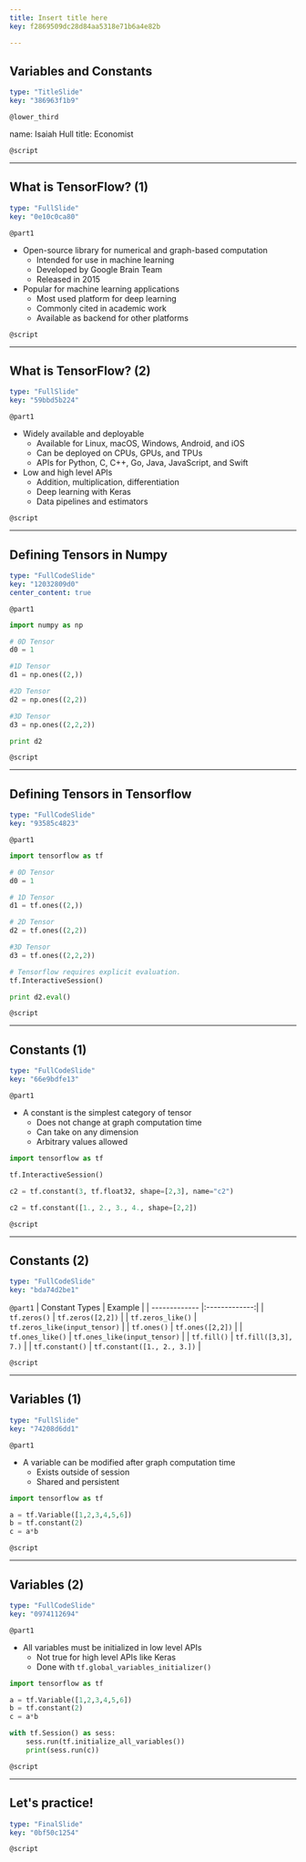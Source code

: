 ```yaml
---
title: Insert title here
key: f2869509dc28d84aa5318e71b6a4e82b

---
```

## Variables and Constants

```yaml
type: "TitleSlide"
key: "386963f1b9"
```

`@lower_third`

name: Isaiah Hull
title: Economist


`@script`



---
## What is TensorFlow? (1)

```yaml
type: "FullSlide"
key: "0e10c0ca80"
```

`@part1`
* Open-source library for numerical and graph-based computation
  * Intended for use in machine learning
  * Developed by Google Brain Team
  * Released in 2015
* Popular for machine learning applications
  * Most used platform for deep learning
  * Commonly cited in academic work
  * Available as backend for other platforms


`@script`



---
## What is TensorFlow? (2)

```yaml
type: "FullSlide"
key: "59bbd5b224"
```

`@part1`
* Widely available and deployable
  * Available for Linux, macOS, Windows, Android, and iOS
  * Can be deployed on CPUs, GPUs, and TPUs
  * APIs for Python, C, C++, Go, Java, JavaScript, and Swift
* Low and high level APIs
  * Addition, multiplication, differentiation
  * Deep learning with Keras
  * Data pipelines and estimators


`@script`



---
## Defining Tensors in Numpy

```yaml
type: "FullCodeSlide"
key: "12032809d0"
center_content: true
```

`@part1`
```python
import numpy as np

# 0D Tensor
d0 = 1

#1D Tensor
d1 = np.ones((2,))

#2D Tensor
d2 = np.ones((2,2))

#3D Tensor
d3 = np.ones((2,2,2))

print d2
```


`@script`



---
## Defining Tensors in Tensorflow

```yaml
type: "FullCodeSlide"
key: "93585c4823"
```

`@part1`
```python
import tensorflow as tf

# 0D Tensor
d0 = 1

# 1D Tensor
d1 = tf.ones((2,))

# 2D Tensor
d2 = tf.ones((2,2))

#3D Tensor
d3 = tf.ones((2,2,2))

# Tensorflow requires explicit evaluation.
tf.InteractiveSession()

print d2.eval()
```


`@script`



---
## Constants (1)

```yaml
type: "FullCodeSlide"
key: "66e9bdfe13"
```

`@part1`
* A constant is the simplest category of tensor
  * Does not change at graph computation time
  * Can take on any dimension
  * Arbitrary values allowed


```python
import tensorflow as tf

tf.InteractiveSession()

c2 = tf.constant(3, tf.float32, shape=[2,3], name="c2")

c2 = tf.constant([1., 2., 3., 4., shape=[2,2])
```


`@script`



---
## Constants (2)

```yaml
type: "FullCodeSlide"
key: "bda74d2be1"
```

`@part1`
| Constant Types       | Example          | 
| ------------- |:-------------:| 
| `tf.zeros()`      | `tf.zeros([2,2])` | 
| `tf.zeros_like()`      | `tf.zeros_like(input_tensor)`      | 
| `tf.ones()` | `tf.ones([2,2])`      |
| `tf.ones_like()` | `tf.ones_like(input_tensor)` |
| `tf.fill()` | `tf.fill([3,3], 7.)` |
| `tf.constant()` | `tf.constant([1., 2., 3.])` |


`@script`



---
## Variables (1)

```yaml
type: "FullSlide"
key: "74208d6dd1"
```

`@part1`
* A variable can be modified after graph computation time
  * Exists outside of session
  * Shared and persistent

```python
import tensorflow as tf

a = tf.Variable([1,2,3,4,5,6])
b = tf.constant(2)
c = a*b
```


`@script`



---
## Variables (2)

```yaml
type: "FullCodeSlide"
key: "0974112694"
```

`@part1`
* All variables must be initialized in low level APIs
  * Not true for high level APIs like Keras
  * Done with `tf.global_variables_initializer()`

```python
import tensorflow as tf

a = tf.Variable([1,2,3,4,5,6])
b = tf.constant(2)
c = a*b

with tf.Session() as sess:
	sess.run(tf.initialize_all_variables())
	print(sess.run(c))
```


`@script`



---
## Let's practice!

```yaml
type: "FinalSlide"
key: "0bf50c1254"
```

`@script`


